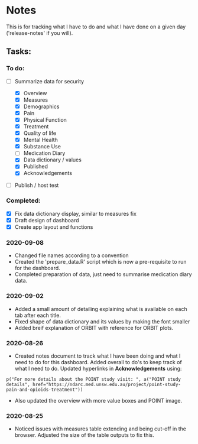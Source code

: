 # Notes

This is for tracking what I have to do and what I have done on a given day ('release-notes' if you will).

## Tasks:

### To do:
- [ ] Summarize data for security
  - [x] Overview
  - [x] Measures
  - [x] Demographics
  - [x] Pain
  - [x] Physical Function
  - [x] Treatment
  - [x] Quality of life
  - [x] Mental Health
  - [x] Substance Use
  - [ ] Medication Diary
  - [x] Data dictionary / values
  - [x] Published
  - [x] Acknowledgements
- [ ] Publish / host test


### Completed:
- [x] Fix data dictionary display, similar to measures fix
- [x] Draft design of dashboard
- [x] Create app layout and functions

### 2020-09-08
- Changed file names according to a convention
- Created the 'prepare_data.R' script which is now a pre-requisite to run for the dashboard.
- Completed preparation of data, just need to summarise medication diary data.

### 2020-09-02

- Added a small amount of detailing explaining what is available on each tab after each title. 
- Fixed shape of data dictionary and its values by making the font smaller
- Added breif explanation of ORBIT with reference for ORBIT plots.

### 2020-08-26

- Created notes document to track what I have been doing and what I need to do for this dashboard. Added overall to do's to keep track of what I need to do. Updated hyperlinks in **Acknowledgements** using:
   
<pre><code>p("For more details about the POINT study visit: ", a("POINT study details", href="https://ndarc.med.unsw.edu.au/project/point-study-pain-and-opioids-treatment"))
</code></pre>

- Also updated the overview with more value boxes and POINT image.

### 2020-08-25

- Noticed issues with measures table extending and being cut-off in the browser. Adjusted the size of the table outputs to fix this. 

